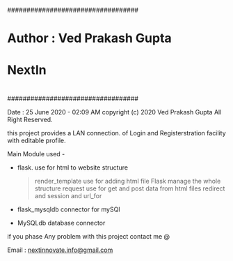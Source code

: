 ##################################
#                                #
#   Author : Ved Prakash Gupta   #
#            NextIn              #
#                                #
##################################

Date : 25 June 2020 - 02:09 AM
copyright (c) 2020 Ved Prakash Gupta All Right Reserved.

this project provides a LAN connection.
of Login and Registerstration facility with editable profile.

Main Module used -
- flask.
      use for html to website structure
	>render_template use for adding html file
	>Flask manage the whole structure
	>request use for get and post data from html files
	>redirect and session and url_for  
   
- flask_mysqldb
       connector for mySQl

- MySQLdb
        database connector

if you phase Any problem with this project contact me @

Email : nextinnovate.info@gmail.com